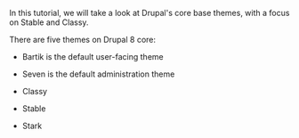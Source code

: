 In this tutorial, we will take a look at Drupal's core base themes, with a focus on Stable and Classy.

There are five themes on Drupal 8 core:

* Bartik is the default user-facing theme
* Seven is the default administration theme
* Classy

* Stable

* Stark



